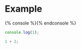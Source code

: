# Example

{% console %}{% endconsole %}
```js
console.log(1);
```

<!-- js-console -->
```js
1 + 2;
```
